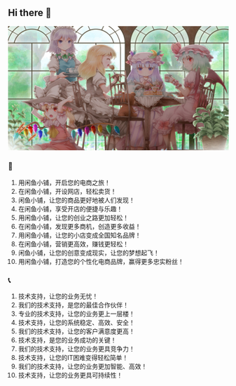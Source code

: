 ## Hi there 👋




![](https://raw.githubusercontent.com/goofish-shop/.github/main/profile/go-fish.png)


###   📡
1. 用闲鱼小铺，开启您的电商之旅！
2. 在闲鱼小铺，开设网店，轻松卖货！
3. 闲鱼小铺，让您的商品更好地被人们发现！
4. 在闲鱼小铺，享受开店的便捷与乐趣！
5. 用闲鱼小铺，让您的创业之路更加轻松！
6. 在闲鱼小铺，发现更多商机，创造更多收益！
7. 用闲鱼小铺，让您的小店变成全国知名品牌！
8. 在闲鱼小铺，营销更高效，赚钱更轻松！
9. 闲鱼小铺，让您的创意变成现实，让您的梦想起飞！
10. 用闲鱼小铺，打造您的个性化电商品牌，赢得更多忠实粉丝！


###  📞

1. 技术支持，让您的业务无忧！
2. 我们的技术支持，是您的最佳合作伙伴！
3. 专业的技术支持，让您的业务更上一层楼！
4. 技术支持，让您的系统稳定、高效、安全！
5. 我们的技术支持，让您的客户满意度更高！
6. 技术支持，是您的业务成功的关键！
7. 我们的技术支持，让您的业务更具竞争力！
8. 技术支持，让您的IT困难变得轻松简单！
9. 我们的技术支持，让您的业务更加智能、高效！
10. 技术支持，让您的业务更具可持续性！
